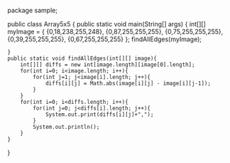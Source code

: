 package sample;

public class Array5x5 {
    public static void main(String[] args) {
        int[][] myImage = {
                          {0,18,238,255,248},
                          {0,87,255,255,255},
                          {0,75,255,255,255},
                         {0,39,255,255,255},
                          {0,67,255,255,255}
                 };
        findAllEdges(myImage);

    }
    public static void findAllEdges(int[][] image){
        int[][] diffs = new int[image.length][image[0].length];
        for(int i=0; i<image.length; i++){
            for(int j=1; j<image[i].length; j++){
                diffs[i][j] = Math.abs(image[i][j] - image[i][j-1]);
            }
        }
        for(int i=0; i<diffs.length; i++){
            for(int j=0; j<diffs[i].length; j++){
                System.out.print(diffs[i][j]+",");
            }
            System.out.println();
        }
    }
}
